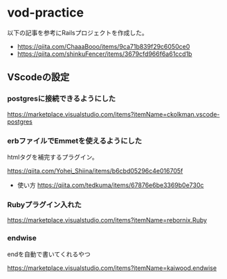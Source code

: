 # vod-practice

以下の記事を参考にRailsプロジェクトを作成した。
- https://qiita.com/ChaaaBooo/items/9ca71b839f29c6050ce0
- https://qiita.com/shinkuFencer/items/3679cfd966f6a61ccd1b

## VScodeの設定
### postgresに接続できるようにした
https://marketplace.visualstudio.com/items?itemName=ckolkman.vscode-postgres
### erbファイルでEmmetを使えるようにした
htmlタグを補完するプラグイン。

https://qiita.com/Yohei_Shiina/items/b6cbd05296c4e016705f

- 使い方
https://qiita.com/tedkuma/items/67876e6be3369b0e730c

### Rubyプラグイン入れた
https://marketplace.visualstudio.com/items?itemName=rebornix.Ruby

### endwise
endを自動で書いてくれるやつ

https://marketplace.visualstudio.com/items?itemName=kaiwood.endwise